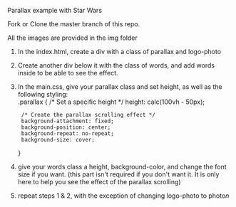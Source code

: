 Parallax example with Star Wars

Fork or Clone the master branch of this repo.

All the images are provided in the img folder



1. In the index.html, create a div with a class of parallax and logo-photo
<!--<div class="parallax logo-photo"></div>-->
2. Create another div below it with the class of words, and add words inside to be able to see the effect.
<!--<div class="words">Some words here</div>-->
3. In the main.css, give your parallax class and set height, as well as the following styling:
    <br/>
    .parallax {
        /* Set a specific height */
        height: calc(100vh - 50px); 

        /* Create the parallax scrolling effect */
        background-attachment: fixed;
        background-position: center;
        background-repeat: no-repeat;
        background-size: cover;
    }
4. give your words class a height, background-color, and change the font size if you want. (this part isn't required if you don't want it. It is only here to help you see the effect of the parallax scrolling)
5. repeat steps 1 & 2, with the exception of changing logo-photo to photo<em>n</em>